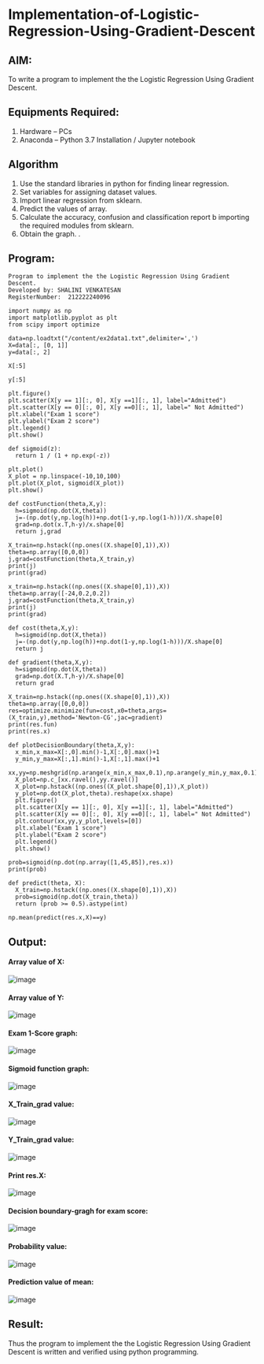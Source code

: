 # Implementation-of-Logistic-Regression-Using-Gradient-Descent

## AIM:
To write a program to implement the the Logistic Regression Using Gradient Descent.

## Equipments Required:
1. Hardware – PCs
2. Anaconda – Python 3.7 Installation / Jupyter notebook

## Algorithm
1. Use the standard libraries in python for finding linear regression.
2. Set variables for assigning dataset values.
3. Import linear regression from sklearn.
4. Predict the values of array.
5. Calculate the accuracy, confusion and classification report b importing the required modules from sklearn.
6. Obtain the graph.
. 

## Program:
```
Program to implement the the Logistic Regression Using Gradient Descent.
Developed by: SHALINI VENKATESAN
RegisterNumber:  212222240096
```
```
import numpy as np
import matplotlib.pyplot as plt
from scipy import optimize

data=np.loadtxt("/content/ex2data1.txt",delimiter=',')
X=data[:, [0, 1]]
y=data[:, 2]

X[:5]

y[:5]

plt.figure()
plt.scatter(X[y == 1][:, 0], X[y ==1][:, 1], label="Admitted")
plt.scatter(X[y == 0][:, 0], X[y ==0][:, 1], label=" Not Admitted")
plt.xlabel("Exam 1 score")
plt.ylabel("Exam 2 score")
plt.legend()
plt.show()

def sigmoid(z):
  return 1 / (1 + np.exp(-z))

plt.plot()
X_plot = np.linspace(-10,10,100)
plt.plot(X_plot, sigmoid(X_plot))
plt.show()

def costFunction(theta,X,y):
  h=sigmoid(np.dot(X,theta))
  j=-(np.dot(y,np.log(h))+np.dot(1-y,np.log(1-h)))/X.shape[0]
  grad=np.dot(x.T,h-y)/x.shape[0]
  return j,grad
  
X_train=np.hstack((np.ones((X.shape[0],1)),X))
theta=np.array([0,0,0])
j,grad=costFunction(theta,X_train,y)
print(j)
print(grad)

x_train=np.hstack((np.ones((X.shape[0],1)),X))
theta=np.array([-24,0.2,0.2])
j,grad=costFunction(theta,X_train,y)
print(j)
print(grad)

def cost(theta,X,y):
  h=sigmoid(np.dot(X,theta))
  j=-(np.dot(y,np.log(h))+np.dot(1-y,np.log(1-h)))/X.shape[0]
  return j

def gradient(theta,X,y):
  h=sigmoid(np.dot(X,theta))
  grad=np.dot(X.T,h-y)/X.shape[0]
  return grad

X_train=np.hstack((np.ones((X.shape[0],1)),X))
theta=np.array([0,0,0])
res=optimize.minimize(fun=cost,x0=theta,args=(X_train,y),method='Newton-CG',jac=gradient)
print(res.fun)
print(res.x)

def plotDecisionBoundary(theta,X,y):
  x_min,x_max=X[:,0].min()-1,X[:,0].max()+1
  y_min,y_max=X[:,1].min()-1,X[:,1].max()+1
  xx,yy=np.meshgrid(np.arange(x_min,x_max,0.1),np.arange(y_min,y_max,0.1))
  X_plot=np.c_[xx.ravel(),yy.ravel()]
  X_plot=np.hstack((np.ones((X_plot.shape[0],1)),X_plot))
  y_plot=np.dot(X_plot,theta).reshape(xx.shape)
  plt.figure()
  plt.scatter(X[y == 1][:, 0], X[y ==1][:, 1], label="Admitted")
  plt.scatter(X[y == 0][:, 0], X[y ==0][:, 1], label=" Not Admitted")
  plt.contour(xx,yy,y_plot,levels=[0])
  plt.xlabel("Exam 1 score")
  plt.ylabel("Exam 2 score")
  plt.legend()
  plt.show()
  
prob=sigmoid(np.dot(np.array([1,45,85]),res.x))
print(prob)

def predict(theta, X):
  X_train=np.hstack((np.ones((X.shape[0],1)),X))
  prob=sigmoid(np.dot(X_train,theta))
  return (prob >= 0.5).astype(int)

np.mean(predict(res.x,X)==y)
```

## Output:

#### Array value of X:

![image](https://github.com/JoyceBeulah/-Implementation-of-Logistic-Regression-Using-Gradient-Descent/assets/118343698/42045068-a2c4-42e4-8913-fcde2788bdbc)

#### Array value of Y:

![image](https://github.com/JoyceBeulah/-Implementation-of-Logistic-Regression-Using-Gradient-Descent/assets/118343698/aff41d26-9c3d-4107-8531-8420da9fecae)

#### Exam 1-Score graph:

![image](https://github.com/JoyceBeulah/-Implementation-of-Logistic-Regression-Using-Gradient-Descent/assets/118343698/03720f54-b391-4090-b488-3f5a7eca6fee)

#### Sigmoid function graph:

![image](https://github.com/JoyceBeulah/-Implementation-of-Logistic-Regression-Using-Gradient-Descent/assets/118343698/4fa5f881-e348-410b-8d08-98b5c2bae583)

#### X_Train_grad value:

![image](https://github.com/JoyceBeulah/-Implementation-of-Logistic-Regression-Using-Gradient-Descent/assets/118343698/da4e301d-0a1d-46d9-b731-f9c9f2dee214)

#### Y_Train_grad value:

![image](https://github.com/JoyceBeulah/-Implementation-of-Logistic-Regression-Using-Gradient-Descent/assets/118343698/061c8864-4e34-4ceb-aced-f287af142435)

#### Print res.X:

![image](https://github.com/JoyceBeulah/-Implementation-of-Logistic-Regression-Using-Gradient-Descent/assets/118343698/061c8864-4e34-4ceb-aced-f287af142435)

#### Decision boundary-gragh for exam score:

![image](https://github.com/JoyceBeulah/-Implementation-of-Logistic-Regression-Using-Gradient-Descent/assets/118343698/df276009-64d1-4648-8142-18ac2e72fe08)

#### Probability value:

![image](https://github.com/JoyceBeulah/-Implementation-of-Logistic-Regression-Using-Gradient-Descent/assets/118343698/d28eff8d-4445-4866-ac9e-78d3449d63ae)

#### Prediction value of mean:

![image](https://github.com/JoyceBeulah/-Implementation-of-Logistic-Regression-Using-Gradient-Descent/assets/118343698/5ccd966f-e001-43fe-b6ab-7c25fc66934a)



## Result:
Thus the program to implement the the Logistic Regression Using Gradient Descent is written and verified using python programming.

